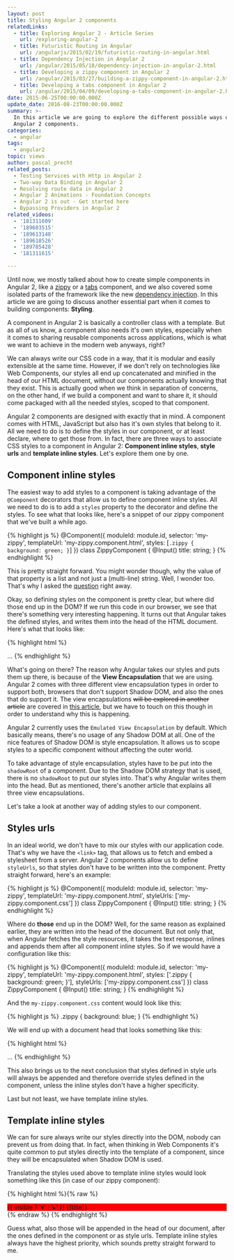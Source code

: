 ```yaml
---
layout: post
title: Styling Angular 2 components
relatedLinks:
  - title: Exploring Angular 2 - Article Series
    url: /exploring-angular-2
  - title: Futuristic Routing in Angular
    url: /angularjs/2015/02/19/futuristic-routing-in-angular.html
  - title: Dependency Injection in Angular 2
    url: /angular/2015/05/18/dependency-injection-in-angular-2.html
  - title: Developing a zippy component in Angular 2
    url: /angular/2015/03/27/building-a-zippy-component-in-angular-2.html
  - title: Developing a tabs component in Angular 2
    url: /angular/2015/04/09/developing-a-tabs-component-in-angular-2.html
date: 2015-06-25T00:00:00.000Z
update_date: 2016-08-23T00:00:00.000Z
summary: >-
  In this article we are going to explore the different possible ways of styling
  Angular 2 components.
categories:
  - angular
tags:
  - angular2
topic: views
author: pascal_precht
related_posts:
  - Testing Services with Http in Angular 2
  - Two-way Data Binding in Angular 2
  - Resolving route data in Angular 2
  - Angular 2 Animations - Foundation Concepts
  - Angular 2 is out - Get started here
  - Bypassing Providers in Angular 2
related_videos:
  - '181311609'
  - '189603515'
  - '189613148'
  - '189618526'
  - '189785428'
  - '181311615'

---
```


Until now, we mostly talked about how to create simple components in Angular 2, like a [zippy](/angular/2015/03/27/building-a-zippy-component-in-angular-2.html) or a [tabs](/angular/2015/04/09/developing-a-tabs-component-in-angular-2.html) component, and we also covered some isolated parts of the framework like the new [dependency injection](/angular/2015/05/18/dependency-injection-in-angular-2.html). In this article we are going to discuss another essential part when it comes to building components: **Styling**.

A component in Angular 2 is basically a controller class with a template. But as all of us know, a component also needs it's own styles, especially when it comes to sharing reusable components across applications, which is what we want to achieve in the modern web anyways, right?

We can always write our CSS code in a way, that it is modular and easily extensible at the same time. However, if we don't rely on technologies like Web Components, our styles all end up concatenated and minified in the head of our HTML document, without our components actually knowing that they exist. This is actually good when we think in separation of concerns, on the other hand, if we build a component and want to share it, it should come packaged with all the needed styles, scoped to that component.

Angular 2 components are designed with exactly that in mind. A component comes with HTML, JavaScript but also has it's own styles that belong to it. All we need to do is to define the styles in our component, or at least declare, where to get those from. In fact, there are three ways to associate CSS styles to a component in Angular 2: **Component inline styles**, **style urls** and **template inline styles**. Let's explore them one by one.

## Component inline styles

The easiest way to add styles to a component is taking advantage of the `@Component` decorators that allow us to define component inline styles. All we need to do is to add a `styles` property to the decorator and define the styles. To see what that looks like, here's a snippet of our zippy component that we've built a while ago.

{% highlight js %}
@Component({
  moduleId: module.id,
  selector: 'my-zippy',
  templateUrl: 'my-zippy.component.html',
  styles: [`
    .zippy {
      background: green;
    }
  `]
})
class ZippyComponent {
  @Input() title: string;
}
{% endhighlight %}

This is pretty straight forward. You might wonder though, why the value of that property is a list and not just a (multi-line) string. Well, I wonder too. That's why I asked the [question](https://github.com/angular/angular/issues/2730) right away.

Okay, so defining styles on the component is pretty clear, but where did those end up in the DOM? If we run this code in our browser, we see that there's something very interesting happening. It turns out that Angular takes the defined styles, and writes them into the head of the HTML document. Here's what that looks like:

{% highlight html %}
<!DOCTYPE html>
<html>
  <head>
    <style>
      .zippy { 
        background: green;
      }
    </style>
  </head>
  <body>
  ...
  </body>
</html>
{% endhighlight %}

What's going on there? The reason why Angular takes our styles and puts them up there, is because of the **View Encapsulation** that we are using. Angular 2 comes with three different view encapsulation types in order to support both, browsers that don't support Shadow DOM, and also the ones that do support it. The view encapsulations <s>will be explored in another article</s> are covered in [this article](/angular/2015/06/29/shadow-dom-strategies-in-angular2.html), but we have to touch on this though in order to understand why this is happening.

Angular 2 currently uses the `Emulated View Encapsulation` by default. Which basically means, there's no usage of any Shadow DOM at all. One of the nice features of Shadow DOM is style encapsulation. It allows us to scope styles to a specific component without affecting the outer world.

To take advantage of style encapsulation, styles have to be put into the `shadowRoot` of a component. Due to the Shadow DOM strategy that is used, there is no `shadowRoot` to put our styles into. That's why Angular writes them into the head. But as mentioned, there's another article that explains all three view encapsulations.

Let's take a look at another way of adding styles to our component.

## Styles urls

In an ideal world, we don't have to mix our styles with our application code. That's why we have the `<link>` tag, that allows us to fetch and embed a stylesheet from a server. Angular 2 components allow us to define `styleUrls`, so that styles don't have to be written into the component. Pretty straight forward, here's an example:

{% highlight js %}
@Component({
  moduleId: module.id,
  selector: 'my-zippy',
  templateUrl: 'my-zippy.component.html',
  styleUrls: ['my-zippy.component.css']
})
class ZippyComponent {
  @Input() title: string;
}
{% endhighlight %}

Where do **those** end up in the DOM? Well, for the same reason as explained earlier, they are written into the head of the document. But not only that, when Angular fetches the style resources, it takes the text response, inlines and appends them after all component inline styles. So if we would have a configuration like this:

{% highlight js %}
@Component({
  moduleId: module.id,
  selector: 'my-zippy',
  templateUrl: 'my-zippy.component.html',
  styles: ['.zippy { background: green; }'],
  styleUrls: ['my-zippy.component.css']
})
class ZippyComponent {
  @Input() title: string;
}
{% endhighlight %}

And the `my-zippy.component.css` content would look like this:

{% highlight js %}
.zippy {
  background: blue;
}
{% endhighlight %}

We will end up with a document head that looks something like this:

{% highlight html %}
<!DOCTYPE html>
<html>
  <head>
    <style>
      .zippy { 
        background: green;
      }
    </style>
    <style>.zippy {
      background: blue;
    }
    </style>
  </head>
  <body>
  ...
  </body>
</html>
{% endhighlight %}

This also brings us to the next conclusion that styles defined in style urls will always be appended and therefore override styles defined in the component, unless the inline styles don't have a higher specificity.

Last but not least, we have template inline styles.

## Template inline styles

We can for sure always write our styles directly into the DOM, nobody can prevent us from doing that. In fact, when thinking in Web Components it's quite common to put styles directly into the template of a component, since they will be encapsulated when Shadow DOM is used.

Translating the styles used above to template inline styles would look something like this (in case of our zippy component):

{% highlight html %}{% raw %}
<style>
  .zippy {
    background: red;
  }
</style>
<div class="zippy">
  <div (click)="toggle()" class="zippy__title">
    {{ visible ? '&blacktriangledown;' : '&blacktriangleright;' }} {{title}}
  </div>
  <div [hidden]="!visible" class="zippy__content">
    <content></content>
  </div>
</div>
{% endraw %}
{% endhighlight %}

Guess what, also those will be appended in the head of our document, after the ones defined in the component or as style urls. Template inline styles always have the highest priority, which sounds pretty straight forward to me.
